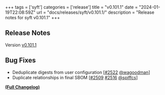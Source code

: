 +++
tags = ['syft']
categories = ['release']
title = "v0.101.1"
date = "2024-01-19T22:08:59Z"
url = "docs/releases/syft/v0.101.1/"
description = "Release notes for syft v0.101.1"
+++

## Release Notes

Version [v0.101.1](https://github.com/anchore/syft/releases/tag/v0.101.1)

## Bug Fixes

- Deduplicate digests from user configuration [[#2522](https://github.com/anchore/syft/pull/2522) [@wagoodman](https://github.com/wagoodman)]
- Duplicate relationships in final SBOM [[#2509](https://github.com/anchore/syft/issues/2509) [#2516](https://github.com/anchore/syft/pull/2516) [@spiffcs](https://github.com/spiffcs)]

**[(Full Changelog)](https://github.com/anchore/syft/compare/v0.101.0...v0.101.1)**
